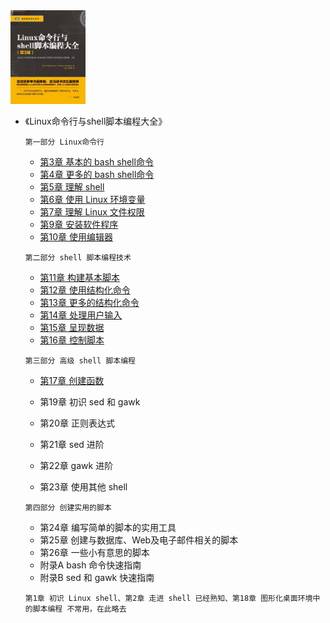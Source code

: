 <img src="file/Linux命令行与shell脚本编程大全.jpg" width = "120" height = "150" alt="图片名称">

- 《Linux命令行与shell脚本编程大全》
  
    ```
    第一部分 Linux命令行
    ```
    - [第3章 基本的 bash shell命令](https://github.com/GaloisLYJ/booknotes/blob/master/Linux%E5%91%BD%E4%BB%A4%E8%A1%8C%E4%B8%8Eshell%E8%84%9A%E6%9C%AC%E7%BC%96%E7%A8%8B%E5%A4%A7%E5%85%A8/%E7%AC%AC3%E7%AB%A0%20%E5%9F%BA%E6%9C%AC%E7%9A%84bash%20shell%E5%91%BD%E4%BB%A4.md)
    - [第4章 更多的 bash shell命令](https://github.com/GaloisLYJ/booknotes/blob/master/Linux%E5%91%BD%E4%BB%A4%E8%A1%8C%E4%B8%8Eshell%E8%84%9A%E6%9C%AC%E7%BC%96%E7%A8%8B%E5%A4%A7%E5%85%A8/%E7%AC%AC4%E7%AB%A0%20%E6%9B%B4%E5%A4%9A%E7%9A%84bash%20shell%E5%91%BD%E4%BB%A4.md)
    - [第5章 理解 shell](https://github.com/GaloisLYJ/booknotes/blob/master/Linux%E5%91%BD%E4%BB%A4%E8%A1%8C%E4%B8%8Eshell%E8%84%9A%E6%9C%AC%E7%BC%96%E7%A8%8B%E5%A4%A7%E5%85%A8/%E7%AC%AC5%E7%AB%A0%20%E7%90%86%E8%A7%A3shell.md)
    - [第6章 使用 Linux 环境变量](https://github.com/GaloisLYJ/booknotes/blob/master/Linux%E5%91%BD%E4%BB%A4%E8%A1%8C%E4%B8%8Eshell%E8%84%9A%E6%9C%AC%E7%BC%96%E7%A8%8B%E5%A4%A7%E5%85%A8/%E7%AC%AC6%E7%AB%A0%20%E4%BD%BF%E7%94%A8Linux%E7%8E%AF%E5%A2%83%E5%8F%98%E9%87%8F.md)
    - [第7章 理解 Linux 文件权限](https://github.com/GaloisLYJ/booknotes/blob/master/Linux%E5%91%BD%E4%BB%A4%E8%A1%8C%E4%B8%8Eshell%E8%84%9A%E6%9C%AC%E7%BC%96%E7%A8%8B%E5%A4%A7%E5%85%A8/%E7%AC%AC7%E7%AB%A0%20%E7%90%86%E8%A7%A3Linux%E6%96%87%E4%BB%B6%E6%9D%83%E9%99%90.md)
    - [第9章 安装软件程序](https://github.com/GaloisLYJ/booknotes/blob/master/Linux%E5%91%BD%E4%BB%A4%E8%A1%8C%E4%B8%8Eshell%E8%84%9A%E6%9C%AC%E7%BC%96%E7%A8%8B%E5%A4%A7%E5%85%A8/%E7%AC%AC9%E7%AB%A0%20%E5%AE%89%E8%A3%85%E8%BD%AF%E4%BB%B6%E7%A8%8B%E5%BA%8F.md)
    - [第10章 使用编辑器](https://github.com/GaloisLYJ/booknotes/blob/master/Linux%E5%91%BD%E4%BB%A4%E8%A1%8C%E4%B8%8Eshell%E8%84%9A%E6%9C%AC%E7%BC%96%E7%A8%8B%E5%A4%A7%E5%85%A8/%E7%AC%AC10%E7%AB%A0%20%E4%BD%BF%E7%94%A8%E7%BC%96%E8%BE%91%E5%99%A8.md)
    
    ```
    第二部分 shell 脚本编程技术
    ```
    - [第11章 构建基本脚本](https://github.com/GaloisLYJ/booknotes/blob/master/Linux%E5%91%BD%E4%BB%A4%E8%A1%8C%E4%B8%8Eshell%E8%84%9A%E6%9C%AC%E7%BC%96%E7%A8%8B%E5%A4%A7%E5%85%A8/%E7%AC%AC11%E7%AB%A0%20%E6%9E%84%E5%BB%BA%E5%9F%BA%E6%9C%AC%E8%84%9A%E6%9C%AC.md)
    - [第12章 使用结构化命令](https://github.com/GaloisLYJ/booknotes/blob/master/Linux%E5%91%BD%E4%BB%A4%E8%A1%8C%E4%B8%8Eshell%E8%84%9A%E6%9C%AC%E7%BC%96%E7%A8%8B%E5%A4%A7%E5%85%A8/%E7%AC%AC12%E7%AB%A0%20%E4%BD%BF%E7%94%A8%E7%BB%93%E6%9E%84%E5%8C%96%E5%91%BD%E4%BB%A4.md)
    - [第13章 更多的结构化命令](https://github.com/GaloisLYJ/booknotes/blob/master/Linux%E5%91%BD%E4%BB%A4%E8%A1%8C%E4%B8%8Eshell%E8%84%9A%E6%9C%AC%E7%BC%96%E7%A8%8B%E5%A4%A7%E5%85%A8/%E7%AC%AC13%E7%AB%A0%20%E6%9B%B4%E5%A4%9A%E7%9A%84%E7%BB%93%E6%9E%84%E5%8C%96%E5%91%BD%E4%BB%A4.md)
    - [第14章 处理用户输入](https://github.com/GaloisLYJ/booknotes/blob/master/Linux%E5%91%BD%E4%BB%A4%E8%A1%8C%E4%B8%8Eshell%E8%84%9A%E6%9C%AC%E7%BC%96%E7%A8%8B%E5%A4%A7%E5%85%A8/%E7%AC%AC14%E7%AB%A0%20%E5%A4%84%E7%90%86%E7%94%A8%E6%88%B7%E8%BE%93%E5%85%A5.md)
    - [第15章 呈现数据](https://github.com/GaloisLYJ/booknotes/blob/master/Linux%E5%91%BD%E4%BB%A4%E8%A1%8C%E4%B8%8Eshell%E8%84%9A%E6%9C%AC%E7%BC%96%E7%A8%8B%E5%A4%A7%E5%85%A8/%E7%AC%AC15%E7%AB%A0%20%E5%91%88%E7%8E%B0%E6%95%B0%E6%8D%AE.md)
    - [第16章 控制脚本](https://github.com/GaloisLYJ/booknotes/blob/master/Linux%E5%91%BD%E4%BB%A4%E8%A1%8C%E4%B8%8Eshell%E8%84%9A%E6%9C%AC%E7%BC%96%E7%A8%8B%E5%A4%A7%E5%85%A8/%E7%AC%AC16%E7%AB%A0%20%E6%8E%A7%E5%88%B6%E8%84%9A%E6%9C%AC.md)
    
    ```
	第三部分 高级 shell 脚本编程
    ```
    - [第17章 创建函数](https://github.com/GaloisLYJ/booknotes/blob/master/Linux%E5%91%BD%E4%BB%A4%E8%A1%8C%E4%B8%8Eshell%E8%84%9A%E6%9C%AC%E7%BC%96%E7%A8%8B%E5%A4%A7%E5%85%A8/%E7%AC%AC17%E7%AB%A0%20%E5%88%9B%E5%BB%BA%E5%87%BD%E6%95%B0.md)
    
    - 第19章 初识 sed 和 gawk
    
    - 第20章 正则表达式
    
    - 第21章 sed 进阶
    
    - 第22章 gawk 进阶
    
    - 第23章 使用其他 shell
    
    ```
    第四部分 创建实用的脚本
    ```
    - 第24章 编写简单的脚本的实用工具
    - 第25章 创建与数据库、Web及电子邮件相关的脚本
    - 第26章 一些小有意思的脚本
    - 附录A bash 命令快速指南
    - 附录B sed 和 gawk 快速指南
    
     ```
	第1章 初识 Linux shell、第2章 走进 shell 已经熟知、第18章 图形化桌面环境中的脚本编程 不常用，在此略去
	 ```
    
    

